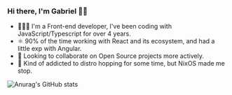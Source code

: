 ### Hi there, I'm Gabriel 👋🏻
 - 👨🏻‍💻 I'm a Front-end developer, I've been coding with JavaScript/Typescript for over 4 years.
 - ⚛️  90% of the time working with React and its ecosystem, and had a little exp with Angular.
 - 🔭 Looking to collaborate on Open Source projects more actively.
 - 🦗 Kind of addicted to distro hopping for some time, but NixOS made me stop.


<!--
**c0sta/c0sta** is a ✨ _special_ ✨ repository because its `README.md` (this file) appears on your GitHub profile.

Here are some ideas to get you started:

- 🔭 I’m currently working on ...
- 🌱 I’m currently learning ...
- 👯 I’m looking to collaborate on ...
- 🤔 I’m looking for help with ...
- 💬 Ask me about ...
- 📫 How to reach me: ...
- 😄 Pronouns: ...
- ⚡ Fun fact: ...
-->

![Anurag's GitHub stats](https://github-readme-stats.vercel.app/api?username=c0sta&show_icons=true&theme=tokyonight&hide_border=true)
